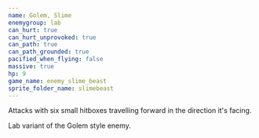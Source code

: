 ```yaml
---
name: Golem, Slime
enemygroup: lab
can_hurt: true
can_hurt_unprovoked: true
can_path: true
can_path_grounded: true
pacified_when_flying: false
massive: true
hp: 9
game_name: enemy_slime_beast
sprite_folder_name: slimebeast
---
```


Attacks with six small hitboxes travelling forward in the direction it's facing.

Lab variant of the Golem style enemy.